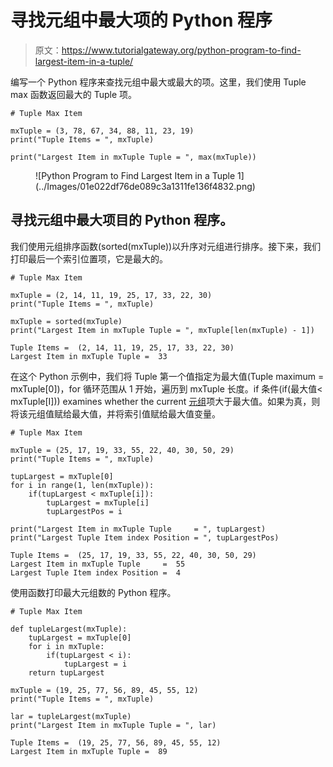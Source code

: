 # 寻找元组中最大项的 Python 程序

> 原文：<https://www.tutorialgateway.org/python-program-to-find-largest-item-in-a-tuple/>

编写一个 Python 程序来查找元组中最大或最大的项。这里，我们使用 Tuple max 函数返回最大的 Tuple 项。

```
# Tuple Max Item

mxTuple = (3, 78, 67, 34, 88, 11, 23, 19)
print("Tuple Items = ", mxTuple)

print("Largest Item in mxTuple Tuple = ", max(mxTuple))
```

<figure class="wp-block-image size-large">![Python Program to Find Largest Item in a Tuple 1](../Images/01e022df76de089c3a1311fe136f4832.png)</figure>

## 寻找元组中最大项目的 Python 程序。

我们使用元组排序函数(sorted(mxTuple))以升序对元组进行排序。接下来，我们打印最后一个索引位置项，它是最大的。

```
# Tuple Max Item

mxTuple = (2, 14, 11, 19, 25, 17, 33, 22, 30) 
print("Tuple Items = ", mxTuple)

mxTuple = sorted(mxTuple)
print("Largest Item in mxTuple Tuple = ", mxTuple[len(mxTuple) - 1])
```

```
Tuple Items =  (2, 14, 11, 19, 25, 17, 33, 22, 30)
Largest Item in mxTuple Tuple =  33
```

在这个 Python 示例中，我们将 Tuple 第一个值指定为最大值(Tuple maximum = mxTuple[0])，for 循环范围从 1 开始，遍历到 mxTuple 长度。if 条件(if(最大值< mxTuple[I])) examines whether the current [元组](https://www.tutorialgateway.org/python-tuple/)项大于最大值。如果为真，则将该元组值赋给最大值，并将索引值赋给最大值变量。

```
# Tuple Max Item

mxTuple = (25, 17, 19, 33, 55, 22, 40, 30, 50, 29) 
print("Tuple Items = ", mxTuple)

tupLargest = mxTuple[0]
for i in range(1, len(mxTuple)):
    if(tupLargest < mxTuple[i]):
        tupLargest = mxTuple[i]
        tupLargestPos = i

print("Largest Item in mxTuple Tuple     = ", tupLargest)
print("Largest Tuple Item index Position = ", tupLargestPos)
```

```
Tuple Items =  (25, 17, 19, 33, 55, 22, 40, 30, 50, 29)
Largest Item in mxTuple Tuple     =  55
Largest Tuple Item index Position =  4
```

使用函数打印最大元组数的 Python 程序。

```
# Tuple Max Item

def tupleLargest(mxTuple):
    tupLargest = mxTuple[0]
    for i in mxTuple:
        if(tupLargest < i):
            tupLargest = i
    return tupLargest

mxTuple = (19, 25, 77, 56, 89, 45, 55, 12) 
print("Tuple Items = ", mxTuple)

lar = tupleLargest(mxTuple)
print("Largest Item in mxTuple Tuple = ", lar)
```

```
Tuple Items =  (19, 25, 77, 56, 89, 45, 55, 12)
Largest Item in mxTuple Tuple =  89
```
